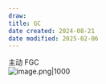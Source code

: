 ```yaml
---
draw:
title: GC
date created: 2024-08-21
date modified: 2025-02-06
---
```


主动 FGC  
![image.png|1000](https://imagehosting4picgo.oss-cn-beijing.aliyuncs.com/imagehosting/fix-dir%2Fpicgo%2Fpicgo-clipboard-images%2F2024%2F08%2F21%2F19-44-51-3428409891bf0ded87066aee49565e79-202408211944851-3fd127.png)
